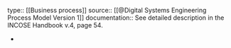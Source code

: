 type:: [[Business process]]
source:: [[@Digital Systems Engineering Process Model Version 1]]
documentation:: See detailed description in the INCOSE Handbook v.4, page 54.

-
